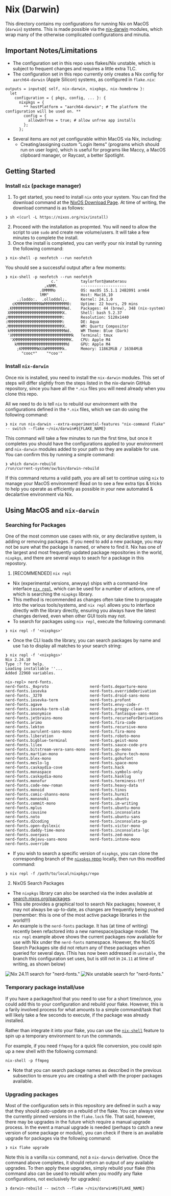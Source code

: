 # Nix (Darwin)
This directory contains my configurations for running Nix on MacOS (`darwin`) systems.  This is made
possible via the [nix-darwin](https://github.com/LnL7/nix-darwin) modules, which wrap many of the otherwise
complicated configurations and minutia.

## Important Notes/Limitations
* The configuration set in this repo uses flakes/Nix unstable, which is subject to frequent changes and requires a little
extra TLC.
* The configuration set in this repo currently only creates a Nix config for `aarch64-darwin` (Apple Silicon)
systems, as configured in `flake.nix`:
```
outputs = inputs@{ self, nix-darwin, nixpkgs, nix-homebrew }:
  let
    configuration = { pkgs, config, ... }: {
      nixpkgs = {
        ** hostPlatform = "aarch64-darwin"; # The platform the configuration will be used on. **
        config = {
          allowUnfree = true; # allow unfree app installs
        };
      };
```
* Several items are not yet configurable within MacOS via Nix, including:
  * Creating/assigning custom "Login Items" (programs which should run on user login), which is useful for programs like
  Maccy, a MacOS clipboard manager, or Raycast, a better Spotlight.

## Getting Started
### Install `nix` (package manager)
1. To get started, you need to install `nix` onto your system.  You can find the download command at the
[NixOS Download Page](https://nixos.org/download/). At time of writing, the download command is as follows:
```
❯ sh <(curl -L https://nixos.org/nix/install)
```
2. Proceed with the installation as propmted.  You will need to allow the script to use `sudo` and create new volume/users.
It will take a few minutes to complete the install.
3. Once the install is completed, you can verify your nix install by running the following command:
```
❯ nix-shell -p neofetch --run neofetch
```
You should see a successful output after a few moments:
```
❯ nix-shell -p neofetch --run neofetch
                    c.'          taylorfont@amaterasu
                 ,xNMM.          --------------------
               .OMMMMo           OS: macOS 15.1.1 24B2091 arm64
               lMM"              Host: Mac16,10
     .;loddo:.  .olloddol;.      Kernel: 24.1.0
   cKMMMMMMMMMMNWMMMMMMMMMM0:    Uptime: 22 hours, 29 mins
 .KMMMMMMMMMMMMMMMMMMMMMMMWd.    Packages: 44 (brew), 348 (nix-system)
 XMMMMMMMMMMMMMMMMMMMMMMMX.      Shell: bash 5.2.37
;MMMMMMMMMMMMMMMMMMMMMMMM:       Resolution: 5120x1440
:MMMMMMMMMMMMMMMMMMMMMMMM:       DE: Aqua
.MMMMMMMMMMMMMMMMMMMMMMMMX.      WM: Quartz Compositor
 kMMMMMMMMMMMMMMMMMMMMMMMMWd.    WM Theme: Blue (Dark)
 'XMMMMMMMMMMMMMMMMMMMMMMMMMMk   Terminal: tmux
  'XMMMMMMMMMMMMMMMMMMMMMMMMK.   CPU: Apple M4
    kMMMMMMMMMMMMMMMMMMMMMMd     GPU: Apple M4
     ;KMMMMMMMWXXWMMMMMMMk.      Memory: 11862MiB / 16384MiB
       "cooc*"    "*coo'"
```
### Install `nix-darwin`
Once nix is installed, you need to install the `nix-darwin` modules. This set of steps will differ slightly from the steps listed
in the nix-darwin GitHub repository, since you have all the `*.nix` files you will need already when you clone this repo.

All we need to do is tell `nix` to rebuild our environment with the configurations defined in the `*.nix` files, which we can do using
the following command:

```
❯ nix run nix-darwin --extra-experimental-features "nix-command flake" -- switch --flake ~/nix/darwin#${FLAKE_NAME}
```

This command will take a few minutes to run the first time, but once it completes you should have the configurations applied to your environment and
`nix-darwin` modules added to your path so they are available for use.  You can confirm this by running a simple command:

```
❯ which darwin-rebuild
/run/current-system/sw/bin/darwin-rebuild
```

If this command returns a valid path, you are all set to continue using `nix` to manage your MacOS environment!  Read on to see a few extra
tips & tricks to help you operate as efficiently as possible in your new automated & decalartive environment via Nix.

## Using MacOS and `nix-darwin`
### Searching for Packages
One of the most common use cases with nix, or any declarative system, is adding or removing packages.  If you need to add a new package, you may
not be sure what the package is named, or where to find it.  Nix has one of the largest and most frequently updated package repositories in the world, `nixpkgs`,
and there are several ways to seach for a package in this repostory.

1. [RECOMMENDED] `nix repl`
* Nix (experimental versions, anwyay) ships with a command-line interface [`nix repl`](https://nix.dev/manual/nix/2.24/command-ref/new-cli/nix3-repl.html), which can be used for a number of actions, one of which is searching the `nixpkgs` library.
* This method is recommended as changes often take time to propagate into the various tools/systems, and `nix repl` allows you to interface directly with the library directly, ensuring you always have the latest changes derived, even when other GUI tools may not.
* To search for packages using `nix repl`, execute the following command:
```
❯ nix repl -f '<nixpkgs>'
```
* Once the CLI loads the library, you can search packages by name and use `Tab` to display all matches to your search string:
```
❯ nix repl -f '<nixpkgs>'
Nix 2.24.10
Type :? for help.
Loading installable ''...
Added 22960 variables.

nix-repl> nerd-fonts.
nerd-fonts._0xproto                  nerd-fonts.departure-mono            nerd-fonts.iosevka                   nerd-fonts.overrideDerivation
nerd-fonts._3270                     nerd-fonts.droid-sans-mono           nerd-fonts.iosevka-term              nerd-fonts.profont
nerd-fonts.agave                     nerd-fonts.envy-code-r               nerd-fonts.iosevka-term-slab         nerd-fonts.proggy-clean-tt
nerd-fonts.anonymice                 nerd-fonts.fantasque-sans-mono       nerd-fonts.jetbrains-mono            nerd-fonts.recurseForDerivations
nerd-fonts.arimo                     nerd-fonts.fira-code                 nerd-fonts.lekton                    nerd-fonts.recursive-mono
nerd-fonts.aurulent-sans-mono        nerd-fonts.fira-mono                 nerd-fonts.liberation                nerd-fonts.roboto-mono
nerd-fonts.bigblue-terminal          nerd-fonts.geist-mono                nerd-fonts.lilex                     nerd-fonts.sauce-code-pro
nerd-fonts.bitstream-vera-sans-mono  nerd-fonts.go-mono                   nerd-fonts.martian-mono              nerd-fonts.shure-tech-mono
nerd-fonts.blex-mono                 nerd-fonts.gohufont                  nerd-fonts.meslo-lg                  nerd-fonts.space-mono
nerd-fonts.caskaydia-cove            nerd-fonts.hack                      nerd-fonts.monaspace                 nerd-fonts.symbols-only
nerd-fonts.caskaydia-mono            nerd-fonts.hasklug                   nerd-fonts.monofur                   nerd-fonts.terminess-ttf
nerd-fonts.code-new-roman            nerd-fonts.heavy-data                nerd-fonts.monoid                    nerd-fonts.tinos
nerd-fonts.comic-shanns-mono         nerd-fonts.hurmit                    nerd-fonts.mononoki                  nerd-fonts.ubuntu
nerd-fonts.commit-mono               nerd-fonts.im-writing                nerd-fonts.mplus                     nerd-fonts.ubuntu-mono
nerd-fonts.cousine                   nerd-fonts.inconsolata               nerd-fonts.noto                      nerd-fonts.ubuntu-sans
nerd-fonts.d2coding                  nerd-fonts.inconsolata-go            nerd-fonts.open-dyslexic             nerd-fonts.victor-mono
nerd-fonts.daddy-time-mono           nerd-fonts.inconsolata-lgc           nerd-fonts.overpass                  nerd-fonts.zed-mono
nerd-fonts.dejavu-sans-mono          nerd-fonts.intone-mono               nerd-fonts.override

```
* If you wish to search a specific version of `nixpkgs`, you can clone the corresponding branch of the [`nixpkgs` repo](https://github.com/NixOS/nixpkgs) locally, then run this modified command:
```
❯ nix repl -f /path/to/local/nixpkgs/repo
```

2. NixOS Search Packages
* The `nixpkgs` library can also be searched via the index available at [search.nixos.org/packages](https://search.nixos.org/packages).
* This site provides a graphical tool to search Nix packages; however, it may not always be up-to-date, as changes are frequently being pushed (remember: this is one of the most active package libraries in the world!!!)
* An example is the `nerd-fonts` package.  It has (at time of writing) recently been refactored into a new namespace/package model.  The `nix repl` example above shows the current packages now available for use with Nix under the `nerd-fonts` namespace.  However, the NixOS Search Packages site did not return any of these packages when queried for several days.  (This has now been addressed in `unstable`, the branch this configuration set uses, but is still not in `24.11` at time of writing, as shown below)

![Nix 24.11 search for "nerd-fonts."](./images/24_11_search.png)
![Nix unstable search for "nerd-fonts."](./images/unstable_search.png)


### Temporary package install/use
If you have a package/tool that you need to use for a short time/once, you could add this to your configuration and rebuild your flake.  However,
this is a farily involved process for what amounts to a simple command/task that will likely take a few seconds to execute, if the package was
already installed.

Rather than integrate it into your flake, you can use the [`nix-shell`](https://nixos.wiki/wiki/Development_environment_with_nix-shell) feature to spin
up a temporary environment to run the commands.

For example, if you need `ffmpeg` for a quick file conversion, you could spin up a new shell with the following command:
```
nix-shell -p ffmpeg
```
* Note that you can search package names as described in the previous subsection to ensure you are creating a shell with the proper packages available.

### Upgrading packages
Most of the configuration sets in this repository are defined in such a way that they should auto-update on a rebuild of the flake.  You can always
view the currently pinned versions in the `flake.lock` file.  That said, however, there may be upgrades in the future which require a manual upgrade process.
In the event a manual upgrade is needed (perhaps to catch a new version of some package or module), you can check if there is an available upgrade for
packages via the following command:
```
❯ nix flake upgrade
```
Note this is a vanilla `nix` command, not a `nix-darwin` derivative.  Once the command above completes, it should return an output of any available upgrades.
To then apply these upgrades, simply rebuild your flake (this command also can be used to rebuild when you modify any flake configurations, not exclusively for upgrades):
```
❯ darwin-rebuild -- switch --flake ~/nix/darwin#${FLAKE_NAME}
```

